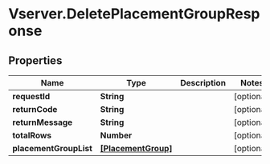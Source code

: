 # Vserver.DeletePlacementGroupResponse

## Properties
Name | Type | Description | Notes
------------ | ------------- | ------------- | -------------
**requestId** | **String** |  | [optional] 
**returnCode** | **String** |  | [optional] 
**returnMessage** | **String** |  | [optional] 
**totalRows** | **Number** |  | [optional] 
**placementGroupList** | [**[PlacementGroup]**](PlacementGroup.md) |  | [optional] 


